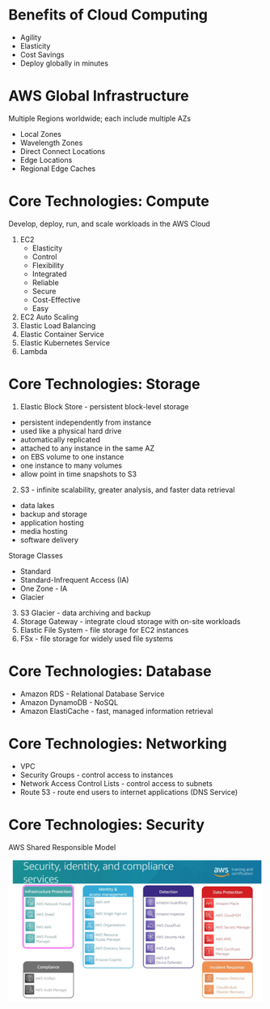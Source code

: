 # Benefits of Cloud Computing

- Agility
- Elasticity
- Cost Savings
- Deploy globally in minutes

# AWS Global Infrastructure

Multiple Regions worldwide; each include multiple AZs

- Local Zones
- Wavelength Zones
- Direct Connect Locations
- Edge Locations
- Regional Edge Caches

# Core Technologies: Compute

Develop, deploy, run, and scale workloads in the AWS Cloud

1. EC2
    - Elasticity
    - Control
    - Flexibility
    - Integrated
    - Reliable
    - Secure
    - Cost-Effective
    - Easy
1. EC2 Auto Scaling
1. Elastic Load Balancing
1. Elastic Container Service
1. Elastic Kubernetes Service
1. Lambda

# Core Technologies: Storage

1. Elastic Block Store - persistent block-level storage
  - persistent independently from instance
  - used like a physical hard drive
  - automatically replicated
  - attached to any instance in the same AZ
  - on EBS volume to one instance
  - one instance to many volumes 
  - allow point in time snapshots to S3
2. S3 - infinite scalability, greater analysis, and faster data retrieval
  - data lakes
  - backup and storage
  - application hosting
  - media hosting
  - software delivery

  Storage Classes
  - Standard
  - Standard-Infrequent Access (IA)
  - One Zone - IA
  - Glacier

3. S3 Glacier - data archiving and backup
4. Storage Gateway - integrate cloud storage with on-site workloads
5. Elastic File System - file storage for EC2 instances
6. FSx - file storage for widely used file systems

# Core Technologies: Database

- Amazon RDS - Relational Database Service
- Amazon DynamoDB - NoSQL
- Amazon ElastiCache - fast, managed information retrieval

# Core Technologies: Networking

- VPC
- Security Groups - control access to instances
- Network Access Control Lists - control access to subnets
- Route 53 - route end users to internet applications (DNS Service)

# Core Technologies: Security

AWS Shared Responsible Model 

![](1.png)

